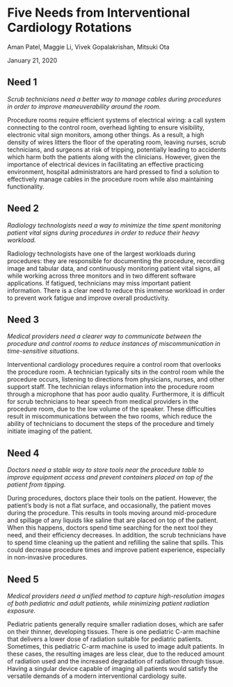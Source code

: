 # Five Needs from Interventional Cardiology Rotations
Aman Patel, Maggie Li, Vivek Gopalakrishan, Mitsuki Ota

January 21, 2020

## Need 1
_Scrub technicians need a better way to manage cables during procedures in order to improve maneuverability around the room._

Procedure rooms require efficient systems of electrical wiring: a call system connecting to the control room, overhead lighting to ensure visibility, electronic vital sign monitors, among other things. As a result, a high density of wires litters the floor of the operating room, leaving nurses, scrub technicians, and surgeons at risk of tripping, potentially leading to accidents which harm both the patients along with the clinicians. However, given the importance of electrical devices in facilitating an effective practicing environment, hospital administrators are hard pressed to find a solution to effectively manage cables in the procedure room while also maintaining functionality.

## Need 2
_Radiology technologists need a way to minimize the time spent monitoring patient vital signs during procedures in order to reduce their heavy workload._

Radiology technologists have one of the largest workloads during procedures: they are responsible for documenting the procedure, recording image and tabular data, and continuously monitoring patient vital signs, all while working across three monitors and in two different software applications. If fatigued, technicians may miss important patient information. There is a clear need to reduce this immense workload in order to prevent work fatigue and improve overall productivity.

## Need 3
_Medical providers need a clearer way to communicate between the procedure and control rooms to reduce instances of miscommunication in time-sensitive situations._

Interventional cardiology procedures require a control room that overlooks the procedure room. A technician typically sits in the control room while the procedure occurs, listening to directions from physicians, nurses, and other support staff. The technician relays information into the procedure room through a microphone that has poor audio quality. Furthermore, it is difficult for scrub technicians to hear speech from medical providers in the procedure room, due to the low volume of the speaker. These difficulties result in miscommunications between the two rooms, which reduce the ability of technicians to document the steps of the procedure and timely initiate imaging of the patient.

## Need 4
_Doctors need a stable way to store tools near the procedure table to improve equipment access and prevent containers placed on top of the patient from tipping._

During procedures, doctors place their tools on the patient. However, the patient’s body is not a flat surface, and occasionally, the patient moves during the procedure. This results in tools moving around mid-procedure and spillage of any liquids like saline that are placed on top of the patient. When this happens, doctors spend time searching for the next tool they need, and their efficiency decreases. In addition, the scrub technicians have to spend time cleaning up the patient and refilling the saline that spills. This could decrease procedure times and improve patient experience, especially in non-invasive procedures.

## Need 5
_Medical providers need a unified method to capture high-resolution images of both pediatric and adult patients, while minimizing patient radiation exposure._

Pediatric patients generally require smaller radiation doses, which are safer on their thinner, developing tissues. There is one pediatric C-arm machine that delivers a lower dose of radiation suitable for pediatric patients. Sometimes, this pediatric C-arm machine is used to image adult patients. In these cases, the resulting images are less clear, due to the reduced amount of radiation used and the increased degradation of radiation through tissue. Having a singular device capable of imaging all patients would satisfy the versatile demands of a modern interventional cardiology suite.
